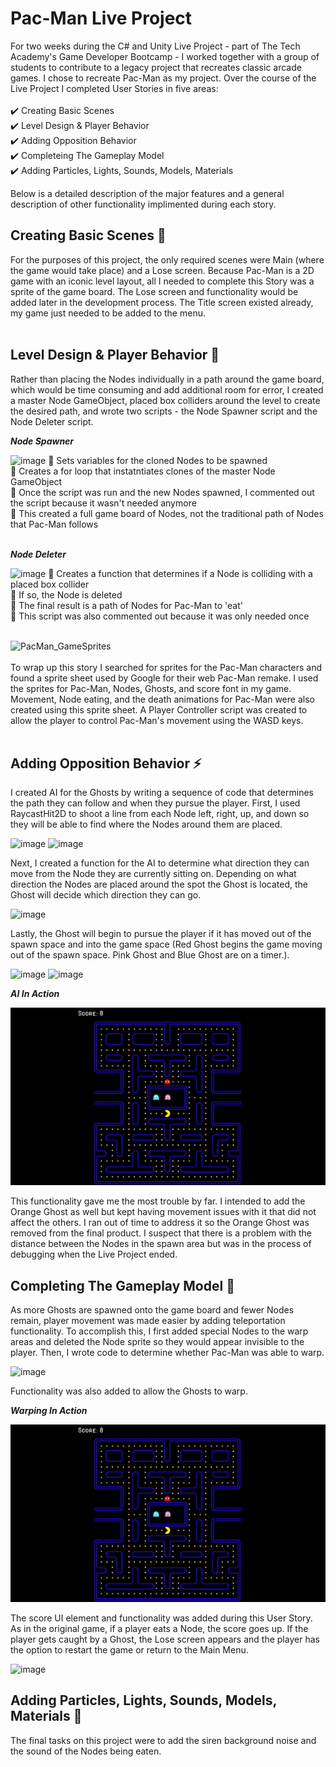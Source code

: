 # Pac-Man Live Project

For two weeks during the C# and Unity Live Project - part of The Tech Academy's Game Developer Bootcamp - I worked together with a group of students to contribute to a legacy project that recreates classic arcade games. I chose to recreate Pac-Man as my project. Over the course of the Live Project I completed User Stories in five areas: <br><br>
  ✔️ Creating Basic Scenes <br>
  ✔️ Level Design & Player Behavior <br>
  ✔️ Adding Opposition Behavior <br>
  ✔️ Completeing The Gameplay Model <br>
  ✔️ Adding Particles, Lights, Sounds, Models, Materials <br>

Below is a detailed description of the major features and a general description of other functionality implimented during each story.

## Creating Basic Scenes  🍃 
For the purposes of this project, the only required scenes were Main (where the game would take place) and a Lose screen. Because Pac-Man is a 2D game with an iconic level layout, all I needed to complete this Story was a sprite of the game board. The Lose screen and functionality would be added later in the development process. The Title screen existed already, my game just needed to be added to the menu.<br><br>

## Level Design & Player Behavior  🚧 
Rather than placing the Nodes individually in a path around the game board, which would be time consuming and add additional room for error, I created a master Node GameObject, placed box colliders around the level to create the desired path, and wrote two scripts - the Node Spawner script and the Node Deleter script.

***Node Spawner***

![image](https://github.com/megleedev/PacMan-Live-Project/assets/127007134/067d697e-a3b3-40fe-bf3c-ecf5abd9acb4)
  🔹 Sets variables for the cloned Nodes to be spawned <br>
  🔹 Creates a for loop that instatntiates clones of the master Node GameObject <br>
  🔹 Once the script was run and the new Nodes spawned, I commented out the script because it wasn't needed anymore <br> 
  🔹 This created a full game board of Nodes, not the traditional path of Nodes that Pac-Man follows <br><br>

***Node Deleter***

![image](https://github.com/megleedev/PacMan-Live-Project/assets/127007134/bbb81b07-689f-4e45-93a4-c9c56a459d5c)
  🔹 Creates a function that determines if a Node is colliding with a placed box collider <br>
  🔹 If so, the Node is deleted <br>
  🔹 The final result is a path of Nodes for Pac-Man to 'eat' <br>
  🔹 This script was also commented out because it was only needed once <br><br>

![PacMan_GameSprites](https://github.com/megleedev/PacMan-Live-Project/assets/127007134/1c9ba85b-ddee-4384-8bff-c96d0705c2d4)<br><br>
To wrap up this story I searched for sprites for the Pac-Man characters and found a sprite sheet used by Google for their web Pac-Man remake. I used the sprites for Pac-Man, Nodes, Ghosts, and score font in my game. Movement, Node eating, and the death animations for Pac-Man were also created using this sprite sheet. A Player Controller script was created to allow the player to control Pac-Man's movement using the WASD keys.<br><br>

## Adding Opposition Behavior ⚡ 
I created AI for the Ghosts by writing a sequence of code that determines the path they can follow and when they pursue the player. First, I used RaycastHit2D to shoot a line from each Node left, right, up, and down so they will be able to find where the Nodes around them are placed. <br>

![image](https://github.com/megleedev/PacMan-Live-Project/assets/127007134/457806b1-b39a-450d-a673-5baa1b0d6c97)
![image](https://github.com/megleedev/PacMan-Live-Project/assets/127007134/10c171c3-a3f2-4d06-babf-483818ca59d5)

Next, I created a function for the AI to determine what direction they can move from the Node they are currently sitting on. Depending on what direction the Nodes are placed around the spot the Ghost is located, the Ghost will decide which direction they can go. <br>

![image](https://github.com/megleedev/PacMan-Live-Project/assets/127007134/ee7fddc0-fd27-4069-af43-7e11ed238e53)

Lastly, the Ghost will begin to pursue the player if it has moved out of the spawn space and into the game space (Red Ghost begins the game moving out of the spawn space. Pink Ghost and Blue Ghost are on a timer.). <br>

![image](https://github.com/megleedev/PacMan-Live-Project/assets/127007134/f88f2ce9-1a73-4052-9082-2819e5c74b59)
![image](https://github.com/megleedev/PacMan-Live-Project/assets/127007134/b7d41a7b-9a9d-41fc-b66e-bf05d9cb68a4)

***AI In Action***

![](https://github.com/megleedev/PacMan-Live-Project/blob/main/AI_behavior.gif)

This functionality gave me the most trouble by far. I intended to add the Orange Ghost as well but kept having movement issues with it that did not affect the others. I ran out of time to address it so the Orange Ghost was removed from the final product. I suspect that there is a problem with the distance between the Nodes in the spawn area but was in the process of debugging when the Live Project ended. <br>

## Completing The Gameplay Model  🚀 

As more Ghosts are spawned onto the game board and fewer Nodes remain, player movement was made easier by adding teleportation functionality. To accomplish this, I first added special Nodes to the warp areas and deleted the Node sprite so they would appear invisible to the player. Then, I wrote code to determine whether Pac-Man was able to warp.<br>

![image](https://github.com/megleedev/PacMan-Live-Project/assets/127007134/fae0def2-526e-4ca2-a90c-4b91bdd5ee17)

Functionality was also added to allow the Ghosts to warp. <br>

***Warping In Action***

![](https://github.com/megleedev/PacMan-Live-Project/blob/main/Teleport.gif)

The score UI element and functionality was added during this User Story. As in the original game, if a player eats a Node, the score goes up. If the player gets caught by a Ghost, the Lose screen appears and the player has the option to restart the game or return to the Main Menu.

![image](https://github.com/megleedev/PacMan-Live-Project/assets/127007134/185bb22f-bbb6-4fff-90ea-00b82f7b5f2f)

## Adding Particles, Lights, Sounds, Models, Materials  🎉 

The final tasks on this project were to add the siren background noise and the sound of the Nodes being eaten. 

